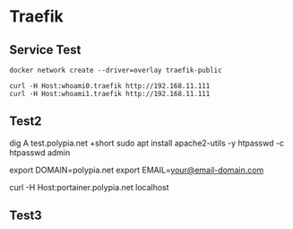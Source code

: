 # Traefik

## Service Test

```
docker network create --driver=overlay traefik-public

curl -H Host:whoami0.traefik http://192.168.11.111
curl -H Host:whoami1.traefik http://192.168.11.111
```

## Test2

dig A test.polypia.net +short
sudo apt install apache2-utils -y
htpasswd -c htpasswd admin

export DOMAIN=polypia.net
export EMAIL=your@email-domain.com

curl -H Host:portainer.polypia.net localhost

## Test3


